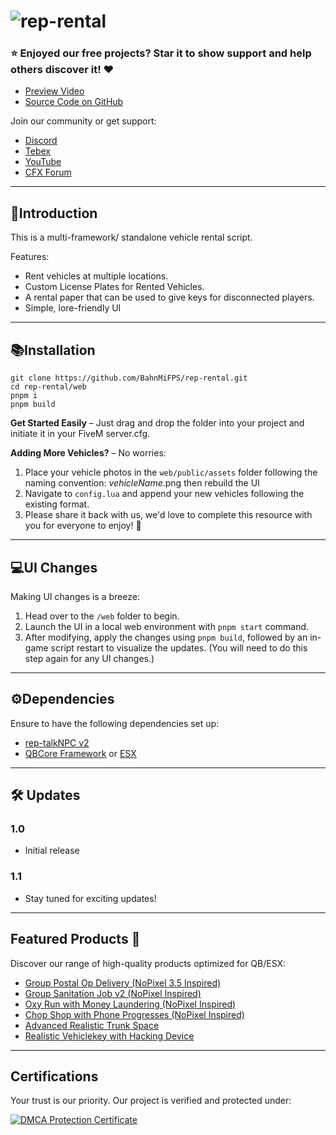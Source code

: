 # ![rep-rental](https://i.imgur.com/2zcKqk5.png)

### :star: Enjoyed our free projects? Star it to show support and help others discover it! ❤️

- [Preview Video](https://youtu.be/H5MnafXwj6A)
- [Source Code on GitHub](https://github.com/BahnMiFPS/rep-rental)

Join our community or get support:

- [Discord](https://discord.gg/VxGs8ceG5W)
- [Tebex](https://rep.tebex.io/)
- [YouTube](https://www.youtube.com/@repscripts)
- [CFX Forum](https://forum.cfx.re/u/bahnmifps/activity/topics)

---

## **👋Introduction**

This is a multi-framework/ standalone vehicle rental script.

Features:

- Rent vehicles at multiple locations.
- Custom License Plates for Rented Vehicles.
- A rental paper that can be used to give keys for disconnected players.
- Simple, lore-friendly UI

---

## **📚Installation**

```
git clone https://github.com/BahnMiFPS/rep-rental.git
cd rep-rental/web
pnpm i
pnpm build
```

**Get Started Easily** – Just drag and drop the folder into your project and initiate it in your FiveM server.cfg.

**Adding More Vehicles?** – No worries:

1. Place your vehicle photos in the `web/public/assets` folder following the naming convention: _vehicleName_.png then rebuild the UI
2. Navigate to `config.lua` and append your new vehicles following the existing format.
3. Please share it back with us, we'd love to complete this resource with you for everyone to enjoy! 💖

---

## **💻UI Changes**

Making UI changes is a breeze:

1. Head over to the `/web` folder to begin.
2. Launch the UI in a local web environment with `pnpm start` command.
3. After modifying, apply the changes using `pnpm build`, followed by an in-game script restart to visualize the updates. (You will need to do this step again for any UI changes.)

---

## **⚙️Dependencies**

Ensure to have the following dependencies set up:

- [rep-talkNPC v2](https://github.com/BahnMiFPS/rep-talkNPC)
- [QBCore Framework](https://github.com/qbcore-framework) or [ESX](https://github.com/esx-framework)

---

## 🛠️ **Updates**

### **1.0**

- Initial release

### **1.1**

- Stay tuned for exciting updates!

---

## **Featured Products** :star2:

Discover our range of high-quality products optimized for QB/ESX:

- [Group Postal Op Delivery (NoPixel 3.5 Inspired)](https://forum.cfx.re/t/qb-esx-group-postal-op-delivery-nopixel-3-5-dodo-inspired/4894624/29)
- [Group Sanitation Job v2 (NoPixel Inspired)](https://forum.cfx.re/t/nopixel-inspired-group-sanitation-job-v2/4929184/5)
- [Oxy Run with Money Laundering (NoPixel Inspired)](https://forum.cfx.re/t/nopixel-inspired-oxy-run-w-money-laundering/4941107/10)
- [Chop Shop with Phone Progresses (NoPixel Inspired)](https://forum.cfx.re/t/nopixel-inspired-chop-shop-with-phone-progresses/4942864/5)
- [Advanced Realistic Trunk Space](https://forum.cfx.re/t/paid-qbcore-advanced-realistic-trunk-space/4891965/2)
- [Realistic Vehiclekey with Hacking Device](https://forum.cfx.re/t/release-paid-qbcore-realistic-vehiclekey-with-hacking-device/4891955/10)

---

## **Certifications**

Your trust is our priority. Our project is verified and protected under:

[![DMCA Protection Certificate](https://i.imgur.com/DMh5xiO.png)](https://www.dmca.com/r/deyjek2)
